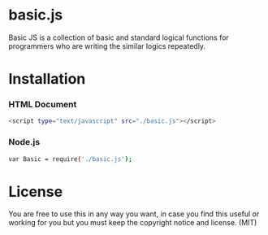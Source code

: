 # basic.js

Basic JS is a collection of basic and standard logical functions for programmers who are writing the similar logics repeatedly.

# Installation

### HTML Document
```bash
<script type="text/javascript" src="./basic.js"></script>
```
### Node.js
```bash
var Basic = require('./basic.js');
```
# License

You are free to use this in any way you want, in case you find this useful or working for you but you must keep the copyright notice and license. (MIT)